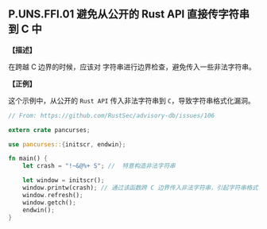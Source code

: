 ## P.UNS.FFI.01 避免从公开的 Rust API 直接传字符串到 C 中

**【描述】**

在跨越 C 边界的时候，应该对 字符串进行边界检查，避免传入一些非法字符串。

**【正例】**

这个示例中，从公开的 `Rust API` 传入非法字符串到 `C`，导致字符串格式化漏洞。 

```rust
// From: https://github.com/RustSec/advisory-db/issues/106

extern crate pancurses;

use pancurses::{initscr, endwin};

fn main() {
    let crash = "!~&@%+ S"; //  特意构造非法字符串

    let window = initscr();
    window.printw(crash); // 通过该函数跨 C 边界传入非法字符串，引起字符串格式化漏洞
    window.refresh();
    window.getch();
    endwin();
}
```
